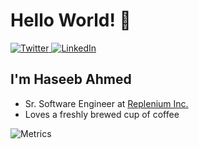 # Hello World! 👋

<div align="left">
  <a href="https://twitter.com/thehaseebahm3d">
    <img
      src="https://img.shields.io/twitter/follow/thehaseebahm3d?label=Twitter&logo=twitter&style=flat-square&color=1da1f2&logoColor=ffffff"
      alt="Twitter"
    />
  </a>
  <a href="https://www.linkedin.com/in/thehaseebahmed/">
    <img
      src="https://img.shields.io/static/v1?logo=linkedin&style=flat-square&color=0072b1&label=LinkedIn&message=%E2%98%86"
      alt="LinkedIn"
    />
  </a>

  <!-- <a href="https://api.daily.dev/get?r=thehaseebahmed" target="_blank">
    <img
      width="256"
      align="right"
      src="https://raw.githubusercontent.com/thehaseebahmed/thehaseebahmed/devcard/devcard.svg"
    />
  </a> -->
</div>

## I'm Haseeb Ahmed
- Sr. Software Engineer at [Replenium Inc.](https://www.replenium.com/meet-the-team)
- Loves a freshly brewed cup of coffee

![Metrics](https://metrics.lecoq.io/thehaseebahmed?template=classic&base.repositories=0&base.metadata=0&languages=1&achievements=1&posts=1&base.indepth=false&languages.limit=8&languages.threshold=0%25&languages.other=false&languages.colors=github&languages.sections=most-used&languages.indepth=false&languages.analysis.timeout=15&languages.categories=markup%2C%20programming&languages.recent.categories=markup%2C%20programming&languages.recent.load=300&languages.recent.days=14&achievements.threshold=C&achievements.secrets=true&achievements.display=compact&achievements.limit=0&posts.source=hashnode&posts.descriptions=false&posts.covers=false&posts.limit=4&posts.user=thehaseebahmed&config.timezone=Asia%2FKarachi)
